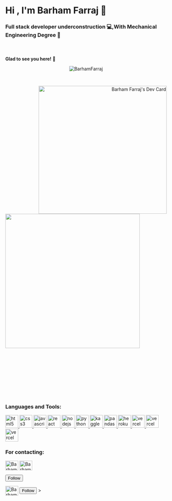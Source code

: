 <header><h1 align="left">Hi , I'm Barham Farraj 🤝</h1>
<h3 align="left">Full stack developer underconstruction 💻,With Mechanical Engineering Degree 🔧</h3></header>

**Glad to see you here!** :star_struck: 
<body>
<p align="center"> <img src="https://komarev.com/ghpvc/?username=Farraj007&label=Welcome+Viewer&color=red&style=plastic"  href="https://github.com/Farraj007/Farraj007/fork" alt="BarhamFarraj" /> </p>

<br>
<p align='left'> <a align="right" href="https://app.daily.dev/BarhamFarraj"><img align="right" src="https://api.daily.dev/devcards/4dd0e3c4097744a5bb2ed15f310def69.png?r=xrm" width="400" alt="Barham Farraj's Dev Card"/></a>
<a href="blank"><br><br><br><br><br><br><br>
  <img  src="https://github-readme-stats.vercel.app/api?username=Farraj007&show_icons=true&theme=dark"width='420'/>
</a></p>

<br>
<br>
<br>
<br>
<br>
<br>
<br>
<br>
<h3 align="left">Languages and Tools:</h3>
<p align="left">
    <a href="https://www.w3.org/html/" target="_blank"> <img src="https://www.svgrepo.com/show/303205/html-5-logo.svg" alt="html5" width="40" height="40"/> </a>
    <a href="https://www.w3schools.com/css/" target="_blank"> <img src="https://www.svgrepo.com/show/303481/css-3-logo.svg" alt="css3" width="40" height="40"/> </a>
    <a href="https://developer.mozilla.org/en-US/docs/Web/JavaScript" target="_blank"> <img src="https://www.svgrepo.com/show/303206/javascript-logo.svg" alt="javascript" width="40" height="40"/> </a>
      <a href="https://reactjs.org/" target="_blank"> <img src="https://www.svgrepo.com/show/354259/react.svg" alt="react" width="40" height="40"/> </a>
     <a href="https://nodejs.org" target="_blank"> <img src="https://www.svgrepo.com/show/373929/node.svg" alt="nodejs" width="40" height="40"/> </a>
     <a href="https://www.python.org/" target="_blank"> <img src="https://www.svgrepo.com/show/354238/python.svg" alt="python" width="40" height="40"/> </a>
  <a href="https://www.kaggle.com/" target="_blank"> <img src="https://www.svgrepo.com/show/349422/kaggle.svg" alt="kaggle" width="40" height="40"/> </a>
     <a href="https://pandas.pydata.org/" target="_blank"> <img src="https://www.svgrepo.com/show/306534/pandas.svg" alt="pandas" width="40" height="40"/> </a>
  <a href="https://www.heroku.com/" target="_blank"> <img src="https://www.svgrepo.com/show/349404/heroku.svg" alt="heroku" width="40" height="40"/> </a>
  <a href="https://vercel.com/" target="_blank"> <img src="https://www.svgrepo.com/show/327408/logo-vercel.svg" alt="vercel" width="40" height="40"/> </a>
    <a href="https://miro.com/" target="_blank"> <img src="https://cdn.worldvectorlogo.com/logos/miro-2.svg" alt="vercel" width="40" height="40"/> </a>
    <a href="https://www.figma.com/" target="_blank"> <img src="https://www.svgrepo.com/show/354987/figma.svg" alt="vercel" width="40" height="40"/> </a>
    
  
</p>
</body>
<footer>
<h3 >For contacting:</h3>
<div align="left">
<p><a href="https://www.linkedin.com/in/barham-farraj/" target="blank"><img align="center" src="https://www.svgrepo.com/show/176736/linkedin-social-media.svg" alt="Barham Farraj" height="30" width="40" /></a> <a href="mailto:barhamfarraj@icloud.com" target="blank"><img align="center" src="https://www.svgrepo.com/show/49695/mail.svg" alt="Barham Farraj" height="30" width="40" /></a></p>
</div>

<span class="user-following-container js-form-toggle-container">
    <!-- '"` --><!-- </textarea></xmp> --><form class="js-form-toggle-target" data-turbo="false" action="/users/follow?target=Farraj007" accept-charset="UTF-8" method="post"><input type="hidden" name="authenticity_token" value="VzCIVk8HAy58CAtlF4QHtf_mwyHcaD7jJpli4thaLIS7Ac9mcZQzXfwlHTG7iM7KiI3XhVYqu-7PHiEKBEmTPQ">
      <input type="submit" name="commit" value="Follow" class="btn btn-block" title="Follow Farraj007" aria-label="Follow Farraj007" data-hydro-click="{&quot;event_type&quot;:&quot;user_profile.click&quot;,&quot;payload&quot;:{&quot;profile_user_id&quot;:77174040,&quot;target&quot;:&quot;FOLLOW_BUTTON&quot;,&quot;user_id&quot;:103587855,&quot;originating_url&quot;:&quot;https://github.com/Farraj007&quot;}}" data-hydro-click-hmac="d8e90a4cbb361f08f7ed5f5a49edd79e1c05e998f09e1c00982b86687cfb371b" data-disable-with="Follow">
</form>
    <!-- '"` --><!-- </textarea></xmp> --><form class="js-form-toggle-target" data-turbo="false" action="/users/unfollow?target=Farraj007" accept-charset="UTF-8" method="post" hidden=""><input type="hidden" name="authenticity_token" value="_akYw8T55uulcqTsOaw-ThKCBl-ySb_rt_PKvJAxri6GDgB6tqSWbnY7QD3RPM4kmdoJpdafQ0aW7knXqzVlLA">
      <input type="submit" name="commit" value="Unfollow" class="btn btn-block" data-disable-with="Unfollow" title="Unfollow Farraj007" aria-label="Unfollow Farraj007">
</form>  <img align="center" src="https://www.svgrepo.com/show/217753/github.svg" alt="BarhamFarraj" height="30" width="40" <form class="js-form-toggle-target" data-turbo="false" action="/users/follow?target=Farraj007" accept-charset="UTF-8" method="post"><input type="hidden" name="authenticity_token" value="VzCIVk8HAy58CAtlF4QHtf_mwyHcaD7jJpli4thaLIS7Ac9mcZQzXfwlHTG7iM7KiI3XhVYqu-7PHiEKBEmTPQ">
      <input type="submit" name="commit" value="Follow" class="btn btn-block" title="Follow Farraj007" aria-label="Follow Farraj007" data-hydro-click="{&quot;event_type&quot;:&quot;user_profile.click&quot;,&quot;payload&quot;:{&quot;profile_user_id&quot;:77174040,&quot;target&quot;:&quot;FOLLOW_BUTTON&quot;,&quot;user_id&quot;:103587855,&quot;originating_url&quot;:&quot;https://github.com/Farraj007&quot;}}" data-hydro-click-hmac="d8e90a4cbb361f08f7ed5f5a49edd79e1c05e998f09e1c00982b86687cfb371b" data-disable-with="Follow">
</form>></span>
</footer>
